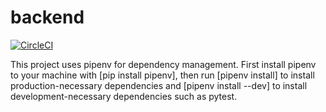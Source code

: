 # backend

[![CircleCI](https://circleci.com/gh/saythanks/backend.svg?style=svg)](https://circleci.com/gh/saythanks/backend)

This project uses pipenv for dependency management. First install pipenv to your machine with [pip install pipenv], then run [pipenv install] to install production-necessary dependencies and [pipenv install --dev] to install development-necessary dependencies such as pytest.
